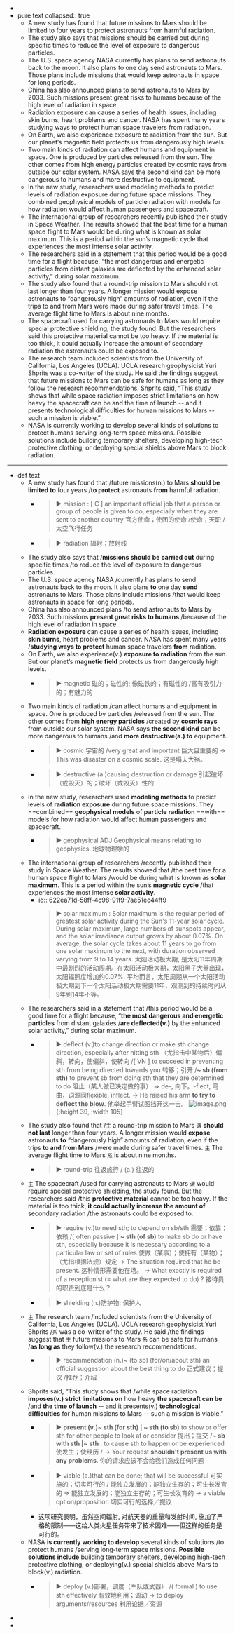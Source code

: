 -
- pure text
  collapsed:: true
	- A new study has found that future missions to Mars should be limited to four years to protect astronauts from harmful radiation.
	- The study also says that missions should be carried out during specific times to reduce the level of exposure to dangerous particles.
	- The U.S. space agency NASA currently has plans to send astronauts back to the moon. It also plans to one day send astronauts to Mars. Those plans include missions that would keep astronauts in space for long periods.
	- China has also announced plans to send astronauts to Mars by 2033. Such missions present great risks to humans because of the high level of radiation in space.
	- Radiation exposure can cause a series of health issues, including skin burns, heart problems and cancer. NASA has spent many years studying ways to protect human space travelers from radiation.
	- On Earth, we also experience exposure to radiation from the sun. But our planet’s magnetic field protects us from dangerously high levels.
	- Two main kinds of radiation can affect humans and equipment in space. One is produced by particles released from the sun. The other comes from high energy particles created by cosmic rays from outside our solar system. NASA says the second kind can be more dangerous to humans and more destructive to equipment.
	- In the new study, researchers used modeling methods to predict levels of radiation exposure during future space missions. They combined geophysical models of particle radiation with models for how radiation would affect human passengers and spacecraft.
	- The international group of researchers recently published their study in Space Weather. The results showed that the best time for a human space flight to Mars would be during what is known as solar maximum. This is a period within the sun’s magnetic cycle that experiences the most intense solar activity.
	- The researchers said in a statement that this period would be a good time for a flight because, “the most dangerous and energetic particles from distant galaxies are deflected by the enhanced solar activity,” during solar maximum.
	- The study also found that a round-trip mission to Mars should not last longer than four years. A longer mission would expose astronauts to “dangerously high” amounts of radiation, even if the trips to and from Mars were made during safer travel times. The average flight time to Mars is about nine months.
	- The spacecraft used for carrying astronauts to Mars would require special protective shielding, the study found. But the researchers said this protective material cannot be too heavy. If the material is too thick, it could actually increase the amount of secondary radiation the astronauts could be exposed to.
	- The research team included scientists from the University of California, Los Angeles (UCLA). UCLA research geophysicist Yuri Shprits was a co-writer of the study. He said the findings suggest that future missions to Mars can be safe for humans as long as they follow the research recommendations.
	  Shprits said, “This study shows that while space radiation imposes strict limitations on how heavy the spacecraft can be and the time of launch -- and it presents technological difficulties for human missions to Mars -- such a mission is viable.”
	- NASA is currently working to develop several kinds of solutions to protect humans serving long-term space missions. Possible solutions include building temporary shelters, developing high-tech protective clothing, or deploying special shields above Mars to block radiation.
- ---
- def text
	- A new study has found that /future missions(n.) to Mars **should be limited to** four years /**to protect** astronauts **from** harmful radiation.
		- > ▶ mission : [ C ] an important official job that a person or group of people is given to do, especially when they are sent to another country 官方使命；使团的使命 /使命；天职 /太空飞行任务
		- > ▶ radiation 辐射；放射线
	- The study also says that /**missions should be carried out** during specific times /to reduce the level of exposure to dangerous particles.
	- The U.S. space agency NASA /currently has plans to send astronauts back to the moon. It also plans **to** one day **send** astronauts to Mars. Those plans include missions /that would keep astronauts in space for long periods.
	- China has also announced plans /to send astronauts to Mars by 2033. Such missions **present great risks to humans** /because of the high level of radiation in space.
	- **Radiation exposure** can cause a series of health issues, including **skin burns**, heart problems and cancer. NASA has spent many years /**studying ways to protect** human space travelers **from** radiation.
	- On Earth, we also experience(v.) **exposure to radiation** from the sun. But our planet’s **magnetic field** protects us from dangerously high levels.
		- > ▶ magnetic 磁的；磁性的; 像磁铁的；有磁性的 /富有吸引力的；有魅力的
	- Two main kinds of radiation /can affect humans and equipment in space. One is produced by particles /released from the sun. The other comes from **high energy particles** /created by **cosmic rays** from outside our solar system. NASA says **the second kind** can be more dangerous to humans /and **more destructive(a.) to** equipment.
		- > ▶ cosmic 宇宙的 /very great and important 巨大且重要的
		  -> This was disaster on a cosmic scale. 这是塌天大祸。
		- > ▶ destructive (a.)causing destruction or damage 引起破坏（或毁灭）的；破坏（或毁灭）性的
	- In the new study, researchers used **modeling methods** to predict levels of **radiation exposure** during future space missions. They ==combined== **geophysical models** of **particle radiation** ==with== models for how radiation would affect human passengers and spacecraft.
		- > ▶ geophysical  ADJ Geophysical means relating to geophysics. 地球物理学的
	- The international group of researchers /recently published their study in Space Weather. The results showed that /the best time for a human space flight to Mars /would be during what is known as **solar maximum**. This is a period within the sun’s **magnetic cycle** /that experiences the most intense **solar activity**.
		- id:: 622ea71d-58ff-4c98-91f9-7ae51ec44ff9
		  > ▶ solar maximum : Solar maximum is the regular period of greatest solar activity during the Sun's 11-year solar cycle. During solar maximum, large numbers of sunspots appear, and the solar irradiance output grows by about 0.07%. On average, the solar cycle takes about 11 years to go from one solar maximum to the next, with duration observed varying from 9 to 14 years.
		  太阳活动极大期, 是太阳11年周期中最剧烈的活动周期。在太阳活动极大期，太阳黑子大量出现，太阳辐照度增加约0.07%.  平均而言，太阳周期从一个太阳活动极大期到下一个太阳活动极大期需要11年，观测到的持续时间从9年到14年不等。
	- The researchers said in a statement that /this period would be a good time for a flight because, “**the most dangerous and energetic particles** from distant galaxies /**are deflected(v.)** by the enhanced solar activity,” during solar maximum.
		- > ▶ deflect (v.)to change direction or make sth change direction, especially after hitting sth （尤指击中某物后）偏斜，转向，使偏斜，使转向 /[ VN ] to succeed in preventing sth from being directed towards you 转移；引开
		  /**~ sb (from sth)** to prevent sb from doing sth that they are determined to do 阻止（某人做已决定做的事）
		  => de-, 向下。-flect, 弯曲，词源同flexible, inflect.
		  -> He raised his arm **to try to deflect the blow**. 他举起手臂试图挡开这一击。
		  ![image.png](../assets/image_1647225179111_0.png){:height 39, :width 105}
	- The study also found that /`主` a round-trip mission to Mars `谓` **should not last** longer than four years. A longer mission would **expose** astronauts **to** “dangerously high” amounts of radiation, even if the trips **to and from Mars** /were made during safer travel times. `主` The average flight time to Mars `系` is about nine months.
		- > ▶ round-trip 往返旅行 / (a.) 往返的
	- `主` The spacecraft /used for carrying astronauts to Mars `谓` would require special protective shielding, the study found. But the researchers said /this **protective material** cannot be too heavy. If the material is too thick, **it could actually increase the amount of** secondary radiation /the astronauts could be exposed to.
		- > ▶ require (v.)to need sth; to depend on sb/sth 需要；依靠；依赖 
		  /[ often passive ] **~ sth (of sb)** to make sb do or have sth, especially because it is necessary according to a particular law or set of rules 使做（某事）；使拥有（某物）；（尤指根据法规）规定
		  -> The situation required that he be present. 这种情形需要他在场。
		  -> What exactly is required of a receptionist (= what are they expected to do) ? 接待员的职责到底是什么？
		- > ▶ shielding (n.)防护物; 保护人
	- `主` The research team /included scientists from the University of California, Los Angeles (UCLA). UCLA research geophysicist Yuri Shprits /`系` was a co-writer of the study. He said /the findings suggest that `主` future missions to Mars `系` can be safe for humans /**as long as** they follow(v.) the research recommendations.
		- > ▶ recommendation (n.)~ (to sb) (for/on/about sth) an official suggestion about the best thing to do 正式建议；提议 /推荐；介绍
	- Shprits said, “This study shows that /while space radiation **imposes(v.) strict limitations on** how heavy **the spacecraft can be** /and **the time of launch** -- and it presents(v.) **technological difficulties** for human missions to Mars -- such a mission is viable.”
		- > ▶ **present (v.)~ sth (for sth) | ~ sth (to sb)** to show or offer sth for other people to look at or consider 提出；提交 
		  /**~ sb with sth |~ sth** : to cause sth to happen or be experienced 使发生；使经历
		  /
		  -> Your request **shouldn't present us with any problems**. 你的请求应该不会给我们造成任何问题
		- > ▶ viable (a.)that can be done; that will be successful 可实施的；切实可行的 / 能独立发展的；能独立生存的；可生长发育的
		  =>  能独立发展的；能独立生存的；可生长发育的
		  -> a viable option/proposition 切实可行的选择╱提议
		- 这项研究表明，虽然空间辐射, 对航天器的重量和发射时间, 施加了严格的限制——这给人类火星任务带来了技术困难——但这样的任务是可行的。
	- NASA **is currently working to develop** several kinds of solutions /to protect humans /serving long-term space missions. **Possible solutions include** building temporary shelters, developing high-tech protective clothing, or deploying(v.) special shields above Mars to block(v.) radiation.
		- > ▶ deploy (v.)部署，调度（军队或武器） /( formal ) to use sth effectively 有效地利用；调动
		  -> to deploy arguments/resources 利用论据╱资源
-
-